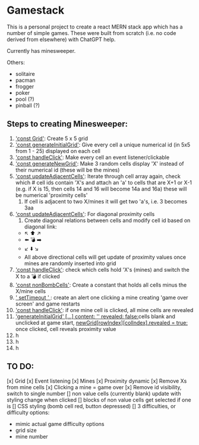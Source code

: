 # Gamestack

This is a personal project to create a react MERN stack app which has a number of simple games. These were built from scratch (i.e. no code derived from elsewhere) with ChatGPT help. 

Currently has minesweeper.


Others:

- solitaire
- pacman
- frogger
- poker
- pool (?)
- pinball (?)


## Steps to creating Minesweeper:

1. <u>'const Grid'</u>: Create 5 x 5 grid
2. <u>'const generateInitialGrid'</u>: Give every cell a unique numerical id (in 5x5 from 1 - 25) displayed on each cell
3. <u>'const handleClick'</u>: Make every cell an event listener/clickable
4. <u>'const generateNewGrid'</u>: Make 3 random cells display 'X' instead of their numerical id (these will be the mines)
5. <u>'const updateAdjacentCells'</u>: Iterate through cell array again, check which # cell ids contain 'X's and attach an 'a' to cells that are X+1 or X-1 (e.g. if X is 15, then cells 14 and 16 will become 14a and 16a) these will be numerical 'proximity cells' 
   1. If cell is adjacent to two X/mines it will get two 'a's, i.e. 3 becomes 3aa
6. <u>'const updateAdjacentCells'</u>: For diagonal proximity cells
   1. Create diagonal relations  between cells and modify cell id based on diagonal link:
   -   ↖️ ⬆️ ↗️
   -   ⬅️ 💣 ➡️
   -   ↙️ ⬇️ ↘️
   -   All above directional cells will get update of proximity values once mines are randomly inserted into grid
7. <u>'const handleClick'</u>: check which cells hold 'X's (mines) and switch the X to a 💣 if clicked
8. <u>'const nonBombCells'</u>: Create a constant that holds all cells minus the X/mine cells 
9.  <u>' setTimeout ' </u>: create an alert one clicking a mine creating 'game over screen' and game restarts
10. <u>'const handleClick'</u>: if one mine cell is clicked, all mine cells are revealed
11. <u>'generateInitialGrid' [...] content: '' revealed: false:</u>cells blank and unclicked at game start, <u>newGrid[rowIndex][colIndex].revealed = true:</u> once clicked, cell reveals proximity value
12. h
13. h
14. h

## TO DO: 

[x] Grid
[x] Event listening
[x] Mines
[x] Proximity dynamic
[x] Remove Xs from mine cells
[x] Clicking a mine = game over
[x] Remove id visibility, switch to single number
[] non value cells (currently blank) update with styling change when clicked
[] blocks of non value cells get selected if one is 
[] CSS styling (bomb cell red, button depressed)
[] 3 difficulties, or difficulty options:
- mimic actual game difficulty options 
- grid size
- mine number
